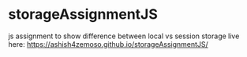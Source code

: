 # storageAssignmentJS
js assignment to show difference between local vs session storage
live here: https://ashish4zemoso.github.io/storageAssignmentJS/
